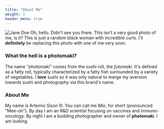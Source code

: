 ```yaml
---
title: "About Me"
weight: 3
header_menu: true
---
```


![Jane Doe](images/shelby_portrait_01.JPG)
Oh, hello. Didn't see you there. This isn't a very good photo of me, is it? This is just a random black woman with incredible curls. I'll **definitely** be replacing this photo with one of me very soon. 

### What the hell is a photomaki?

The name "photomaki" comes from the sushi roll, the *futomaki*. It's defined as a fatty roll, typically characterized by a fatty fish surrounded by a variety of vegetables. I **love** sushi so it was only natural to merge my aversion towards sushi and photography via this brand's name.

### About Me
My name is Artemio Sison III. You can call me *Mio*, for short (pronounced "Mee-oh"). By day I am an R&D scientist focusing on vaccines and immuno-oncology. By night I am a budding photographer and owner of **photomaki**. I am looking 
